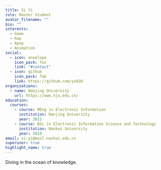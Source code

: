 ```yaml
---
title: Si Yi
role: Master Student
avatar_filename: ""
bio: ""
interests:
  - Game
  - Rap
  - Kpop
  - Animation
social:
  - icon: envelope
    icon_pack: fas
    link: "#contact"
  - icon: github
    icon_pack: fab
    link: https://github.com/ys830
organizations:
  - name: Nanjing University
    url: https://www.nju.edu.cn/
education:
  courses:
    - course: MEng in Electronic Information
      institution: Nanjing University
      year: 2022
    - course: BSc in Electronic Information Science and Technology
      institution: Nankai University
      year: 2018
email: si.yi@mail.nankai.edu.cn
superuser: true
highlight_name: true
---
```

Diving in the ocean of knowledge.